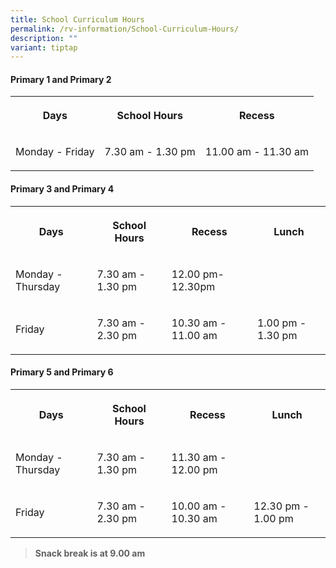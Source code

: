```yaml
---
title: School Curriculum Hours
permalink: /rv-information/School-Curriculum-Hours/
description: ""
variant: tiptap
---
```

<h4><strong>Primary 1 and Primary 2</strong></h4><table><tbody><tr><th rowspan="1" colspan="1"><p>Days</p></th><th rowspan="1" colspan="1"><p>School Hours</p></th><th rowspan="1" colspan="1"><p>Recess</p></th></tr><tr><td rowspan="1" colspan="1"><p>Monday - Friday</p></td><td rowspan="1" colspan="1"><p>7.30 am - 1.30 pm</p></td><td rowspan="1" colspan="1"><p>11.00 am - 11.30 am</p></td></tr></tbody></table><p></p><h4><strong>Primary 3 and Primary 4</strong></h4><p></p><table><tbody><tr><th rowspan="1" colspan="1"><p>Days</p></th><th rowspan="1" colspan="1"><p>School Hours</p></th><th rowspan="1" colspan="1"><p>Recess</p></th><th rowspan="1" colspan="1"><p>Lunch</p></th></tr><tr><td rowspan="1" colspan="1"><p>Monday - Thursday</p></td><td rowspan="1" colspan="1"><p>7.30 am - 1.30 pm</p></td><td rowspan="1" colspan="1"><p>12.00 pm- 12.30pm</p></td><td rowspan="1" colspan="1"><p></p></td></tr><tr><td rowspan="1" colspan="1"><p>Friday</p></td><td rowspan="1" colspan="1"><p>7.30 am - 2.30 pm</p></td><td rowspan="1" colspan="1"><p>10.30 am - 11.00 am</p></td><td rowspan="1" colspan="1"><p>1.00 pm - 1.30 pm</p></td></tr></tbody></table><p></p><h4><strong>Primary 5 and Primary 6</strong></h4><table><tbody><tr><th rowspan="1" colspan="1"><p>Days</p></th><th rowspan="1" colspan="1"><p>School Hours</p></th><th rowspan="1" colspan="1"><p>Recess</p></th><th rowspan="1" colspan="1"><p>Lunch</p></th></tr><tr><td rowspan="1" colspan="1"><p>Monday - Thursday</p></td><td rowspan="1" colspan="1"><p>7.30 am - 1.30 pm</p></td><td rowspan="1" colspan="1"><p>11.30 am - 12.00 pm</p></td><td rowspan="1" colspan="1"><p></p></td></tr><tr><td rowspan="1" colspan="1"><p>Friday</p></td><td rowspan="1" colspan="1"><p>7.30 am - 2.30 pm</p></td><td rowspan="1" colspan="1"><p>10.00 am - 10.30 am</p></td><td rowspan="1" colspan="1"><p>12.30 pm - 1.00 pm</p></td></tr></tbody></table><p></p><p></p><blockquote><p><strong>Snack break is at 9.00 am</strong></p></blockquote><p></p>